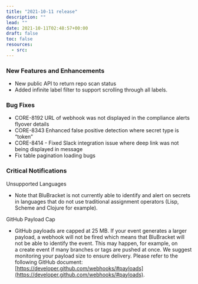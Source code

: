 ```yaml
---
title: "2021-10-11 release"
description: ""
lead: ""
date: 2021-10-11T02:48:57+00:00
draft: false
toc: false
resources:
  - src:
---
```


### New Features and Enhancements

* New public API to return repo scan status
* Added infinite label filter to support scrolling through all labels.

### Bug Fixes

* CORE-8192 URL of webhook was not displayed in the compliance alerts flyover details
* CORE-8343 Enhanced false positive detection where secret type is “token”
* CORE-8414 - Fixed Slack integration issue where deep link was not being displayed in message
* Fix table pagination loading bugs

### Critical Notifications

Unsupported Languages

* Note that BluBracket is not currently able to identify and alert on secrets in languages that do not use traditional assignment operators (Lisp, Scheme and Clojure for example).

GitHub Payload Cap

* GitHub payloads are capped at 25 MB. If your event generates a larger payload, a webhook will not be fired which means that BluBracket will not be able to identify the event. This may happen, for example, on a create event if many branches or tags are pushed at once. We suggest monitoring your payload size to ensure delivery. Please refer to the following GitHub document: [https://developer.github.com/webhooks/#payloads](https://developer.github.com/webhooks/#payloads).
